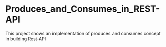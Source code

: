 # Produces_and_Consumes_in_REST-API
This project shows an implementation of produces and consumes concept in building Rest-API
